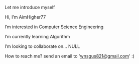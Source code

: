 Let me introduce myself


Hi, I’m AimHigher77


I’m interested in Computer Science Engineering


I’m currently learning Algorithm


I’m looking to collaborate on... NULL


How to reach me? send an email to 'wnsgus821@gmail.com' :)



<!---
AimHigher77/AimHigher77 is a ✨ special ✨ repository because its `README.md` (this file) appears on your GitHub profile.
You can click the Preview link to take a look at your changes.
--->
